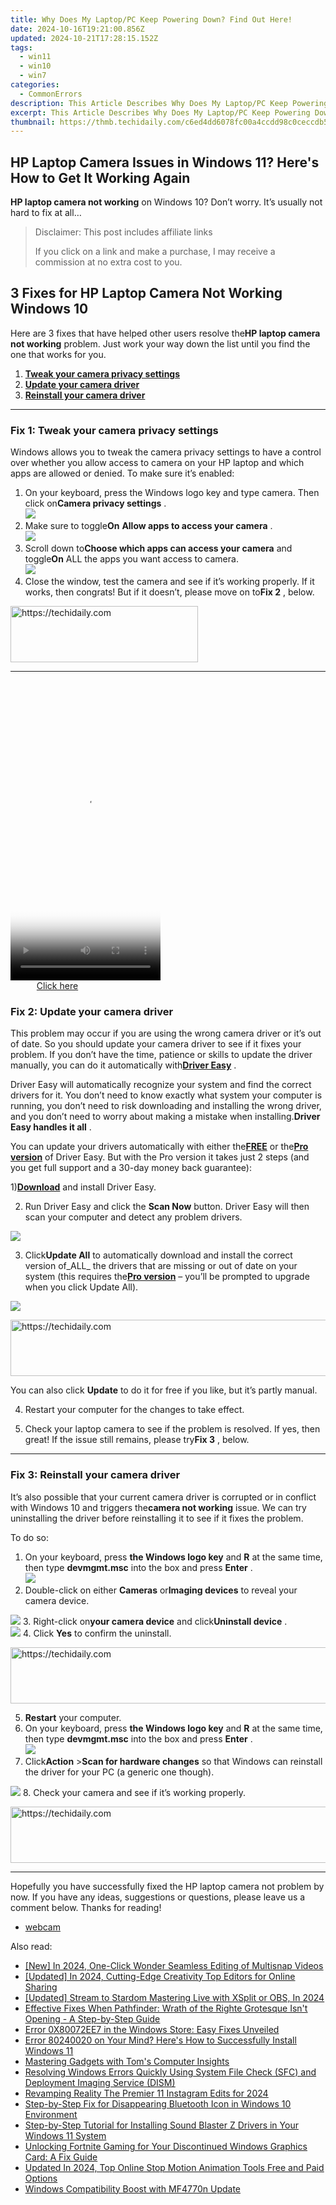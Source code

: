 ```yaml
---
title: Why Does My Laptop/PC Keep Powering Down? Find Out Here!
date: 2024-10-16T19:21:00.856Z
updated: 2024-10-21T17:28:15.152Z
tags:
  - win11
  - win10
  - win7
categories:
  - CommonErrors
description: This Article Describes Why Does My Laptop/PC Keep Powering Down? Find Out Here!
excerpt: This Article Describes Why Does My Laptop/PC Keep Powering Down? Find Out Here!
thumbnail: https://thmb.techidaily.com/c6ed4dd6078fc00a4ccdd98c0ceccdb558ca50f259a821b95bf9be5b46566a3f.jpg
---
```


## HP Laptop Camera Issues in Windows 11? Here's How to Get It Working Again

**HP laptop camera not working** on Windows 10? Don’t worry. It’s usually not hard to fix at all…

>  Disclaimer: This post includes affiliate links
>
>  If you click on a link and make a purchase, I may receive a commission at no extra cost to you.
>

## 3 Fixes for HP Laptop Camera Not Working Windows 10

 Here are 3 fixes that have helped other users resolve the**HP laptop camera not working**  problem. Just work your way down the list until you find the one that works for you.

1. [**Tweak your camera privacy settings**](https://tools.techidaily.com/drivereasy/download/)
2. [**Update your camera driver**](https://tools.techidaily.com/drivereasy/download/)
3. [**Reinstall your camera driver**](https://tools.techidaily.com/drivereasy/download/)

---

### Fix 1: Tweak your camera privacy settings

 Windows allows you to tweak the camera privacy settings to have a control over whether you allow access to camera on your HP laptop and which apps are allowed or denied. To make sure it’s enabled:

1. On your keyboard, press the Windows logo key and type camera. Then click on**Camera privacy settings** .  
![](https://images.drivereasy.com/wp-content/uploads/2018/11/img_5bdff3b628678.png)
2. Make sure to toggle**On** **Allow apps to access your camera** .  
![](https://images.drivereasy.com/wp-content/uploads/2018/11/img_5bdff5be2b4ad.jpg)
3. Scroll down to**Choose which apps can access your camera** and toggle**On** ALL the apps you want access to camera.  
![](https://images.drivereasy.com/wp-content/uploads/2018/11/img_5bdff6254a550.jpg)
4. Close the window, test the camera and see if it’s working properly. If it works, then congrats! But if it doesn’t, please move on to**Fix 2** , below.

<!-- affiliate ads begin -->
<a href="https://aligracehair.sjv.io/c/5597632/2047361/19272" target="_top" id="2047361">
  <img src="//a.impactradius-go.com/display-ad/19272-2047361" border="0" alt="https://techidaily.com" width="300" height="90"/>
</a>
<img height="0" width="0" src="https://aligracehair.sjv.io/i/5597632/2047361/19272" style="position:absolute;visibility:hidden;" border="0" />
<!-- affiliate ads end -->

---

<!-- affiliate ads begin -->
<span id="1770526">
					<video width="240" height="480" style="cursor:pointer"
           poster="//a.impactradius-go.com/display-clicktoplayimage/1770526.png"
           onclick="if(!this.playClicked){this.play();this.setAttribute('controls',true);this.playClicked=true;}">
	   <source src="//a.impactradius-go.com/display-ad/20702-1770526">
	   <img src="//a.impactradius-go.com/display-clicktoplayimage/1770526.png" style="border: none; height: 100%; width: 100%; object-fit: contain">
	</video>
	<div style="width:150px;text-align:center"><a href="javascript:window.open(decodeURIComponent('https%3A%2F%2Ftokenmetrics.sjv.io%2Fc%2F5597632%2F1770526%2F20702'), '_blank');void(0);">Click here</a></div>
</span>
<img height="0" width="0" src="https://imp.pxf.io/i/5597632/1770526/20702" style="position:absolute;visibility:hidden;" border="0" />
<!-- affiliate ads end -->

### Fix 2: Update your camera driver

 This problem may occur if you are using the wrong camera driver or it’s out of date. So you should update your camera driver to see if it fixes your problem. If you don’t have the time, patience or skills to update the driver manually, you can do it automatically with[**Driver Easy**](https://tools.techidaily.com/drivereasy/download/) .

 Driver Easy will automatically recognize your system and find the correct drivers for it. You don’t need to know exactly what system your computer is running, you don’t need to risk downloading and installing the wrong driver, and you don’t need to worry about making a mistake when installing.**Driver Easy handles it all** .

 You can update your drivers automatically with either the[**FREE**](https://tools.techidaily.com/drivereasy/download/) or the[**Pro version**](https://tools.techidaily.com/drivereasy/download/) of Driver Easy. But with the Pro version it takes just 2 steps (and you get full support and a 30-day money back guarantee):

 1)[**Download**](https://tools.techidaily.com/drivereasy/download/) and install Driver Easy.

 2) Run Driver Easy and click the **Scan Now** button. Driver Easy will then scan your computer and detect any problem drivers.

![](https://images.drivereasy.com/wp-content/uploads/2018/11/img_5bdffcedce806.jpg)

 3) Click**Update All** to automatically download and install the correct version of_ALL_ the drivers that are missing or out of date on your system (this requires the[**Pro version**](https://tools.techidaily.com/drivereasy/download/) – you’ll be prompted to upgrade when you click Update All).

![](https://images.drivereasy.com/wp-content/uploads/2018/11/img_5be0033072f1b.jpg)

<!-- affiliate ads begin -->
<a href="https://appsumo.8odi.net/c/5597632/2123732/7443" target="_top" id="2123732">
  <img src="//a.impactradius-go.com/display-ad/7443-2123732" border="0" alt="https://techidaily.com" width="600" height="90"/>
</a>
<img height="0" width="0" src="https://appsumo.8odi.net/i/5597632/2123732/7443" style="position:absolute;visibility:hidden;" border="0" />
<!-- affiliate ads end -->

 You can also click **Update** to do it for free if you like, but it’s partly manual.

4) Restart your computer for the changes to take effect.

5) Check your laptop camera to see if the problem is resolved. If yes, then great! If the issue still remains, please try**Fix 3** , below.

---

### Fix 3: Reinstall your camera driver

It’s also possible that your current camera  driver is corrupted or in conflict with Windows 10 and triggers the**camera not working** issue. We can try uninstalling the driver before reinstalling it to see if it fixes the problem.

To do so:

1. On your keyboard, press  **the Windows logo key**  and   **R**  at the same time, then type **devmgmt.msc** into the box and press **Enter** .  
![](https://images.drivereasy.com/wp-content/uploads/2018/11/img_5be00c2cd78eb.png)
2. Double-click on either   **Cameras** or**Imaging devices** to reveal your camera device.  

![](https://images.drivereasy.com/wp-content/uploads/2018/11/img_5be00fd3e6f44.jpg)
3. Right-click on**your camera device** and click**Uninstall device** .  
![](https://images.drivereasy.com/wp-content/uploads/2018/11/img_5be01186337dc.jpg)
4. Click **Yes**   to confirm the uninstall.

<!-- affiliate ads begin -->
<a href="https://appsumo.8odi.net/c/5597632/2118325/7443" target="_top" id="2118325">
  <img src="//a.impactradius-go.com/display-ad/7443-2118325" border="0" alt="https://techidaily.com" width="728" height="90"/>
</a>
<img height="0" width="0" src="https://appsumo.8odi.net/i/5597632/2118325/7443" style="position:absolute;visibility:hidden;" border="0" />
<!-- affiliate ads end -->

5. **Restart**   your computer.
6. On your keyboard, press  **the Windows logo key**  and   **R**  at the same time, then type **devmgmt.msc** into the box and press **Enter** .  
![](https://images.drivereasy.com/wp-content/uploads/2018/11/img_5be00c2cd78eb.png)
7. Click**Action** \>**Scan for hardware changes** so that Windows can reinstall the driver for your PC (a generic one though).  

![](https://images.drivereasy.com/wp-content/uploads/2018/11/img_5be01480c86ca.jpg)
8. Check your camera and see if it’s working properly.

<!-- affiliate ads begin -->
<a href="https://bluettius.sjv.io/c/5597632/2139123/17108" target="_top" id="2139123">
  <img src="//a.impactradius-go.com/display-ad/17108-2139123" border="0" alt="https://techidaily.com" width="728" height="90"/>
</a>
<img height="0" width="0" src="https://bluettius.sjv.io/i/5597632/2139123/17108" style="position:absolute;visibility:hidden;" border="0" />
<!-- affiliate ads end -->

---

 Hopefully you have successfully fixed the HP laptop camera not problem by now. If you have any ideas, suggestions or questions, please leave us a comment below. Thanks for reading!

* [webcam](https://tools.techidaily.com/drivereasy/download/)

<ins class="adsbygoogle"
     style="display:block"
     data-ad-format="autorelaxed"
     data-ad-client="ca-pub-7571918770474297"
     data-ad-slot="1223367746"></ins>

<ins class="adsbygoogle"
     style="display:block"
     data-ad-client="ca-pub-7571918770474297"
     data-ad-slot="8358498916"
     data-ad-format="auto"
     data-full-width-responsive="true"></ins>

<span class="atpl-alsoreadstyle">Also read:</span>
<div><ul>
<li><a href="https://snapchat-videos.techidaily.com/new-in-2024-one-click-wonder-seamless-editing-of-multisnap-videos/"><u>[New] In 2024, One-Click Wonder Seamless Editing of Multisnap Videos</u></a></li>
<li><a href="https://facebook-video-footage.techidaily.com/updated-in-2024-cutting-edge-creativity-top-editors-for-online-sharing/"><u>[Updated] In 2024, Cutting-Edge Creativity Top Editors for Online Sharing</u></a></li>
<li><a href="https://fox-friendly.techidaily.com/updated-stream-to-stardom-mastering-live-with-xsplit-or-obs-in-2024/"><u>[Updated] Stream to Stardom Mastering Live with XSplit or OBS, In 2024</u></a></li>
<li><a href="https://win-solutions.techidaily.com/effective-fixes-when-pathfinder-wrath-of-the-righte-grotesque-isnt-opening-a-step-by-step-guide/"><u>Effective Fixes When Pathfinder: Wrath of the Righte Grotesque Isn't Opening - A Step-by-Step Guide</u></a></li>
<li><a href="https://win-howtos.techidaily.com/error-0x80072ee7-in-the-windows-store-easy-fixes-unveiled/"><u>Error 0X80072EE7 in the Windows Store: Easy Fixes Unveiled</u></a></li>
<li><a href="https://win-howtos.techidaily.com/error-80240020-on-your-mind-heres-how-to-successfully-install-windows-11/"><u>Error 80240020 on Your Mind? Here's How to Successfully Install Windows 11</u></a></li>
<li><a href="https://hardware-help.techidaily.com/mastering-gadgets-with-toms-computer-insights/"><u>Mastering Gadgets with Tom's Computer Insights</u></a></li>
<li><a href="https://win-howtos.techidaily.com/resolving-windows-errors-quickly-using-system-file-check-sfc-and-deployment-imaging-service-dism/"><u>Resolving Windows Errors Quickly Using System File Check (SFC) and Deployment Imaging Service (DISM)</u></a></li>
<li><a href="https://instagram-videos.techidaily.com/revamping-reality-the-premier-11-instagram-edits-for-2024/"><u>Revamping Reality The Premier 11 Instagram Edits for 2024</u></a></li>
<li><a href="https://win-howtos.techidaily.com/step-by-step-fix-for-disappearing-bluetooth-icon-in-windows-10-environment/"><u>Step-by-Step Fix for Disappearing Bluetooth Icon in Windows 10 Environment</u></a></li>
<li><a href="https://hardware-updates.techidaily.com/step-by-step-tutorial-for-installing-sound-blaster-z-drivers-in-your-windows-11-system/"><u>Step-by-Step Tutorial for Installing Sound Blaster Z Drivers in Your Windows 11 System</u></a></li>
<li><a href="https://win-howtos.techidaily.com/unlocking-fortnite-gaming-for-your-discontinued-windows-graphics-card-a-fix-guide/"><u>Unlocking Fortnite Gaming for Your Discontinued Windows Graphics Card: A Fix Guide</u></a></li>
<li><a href="https://video-content-creator.techidaily.com/updated-in-2024-top-online-stop-motion-animation-tools-free-and-paid-options/"><u>Updated In 2024, Top Online Stop Motion Animation Tools Free and Paid Options</u></a></li>
<li><a href="https://printer-issues.techidaily.com/windows-compatibility-boost-with-mf4770n-update/"><u>Windows Compatibility Boost with MF4770n Update</u></a></li>
</ul></div>

